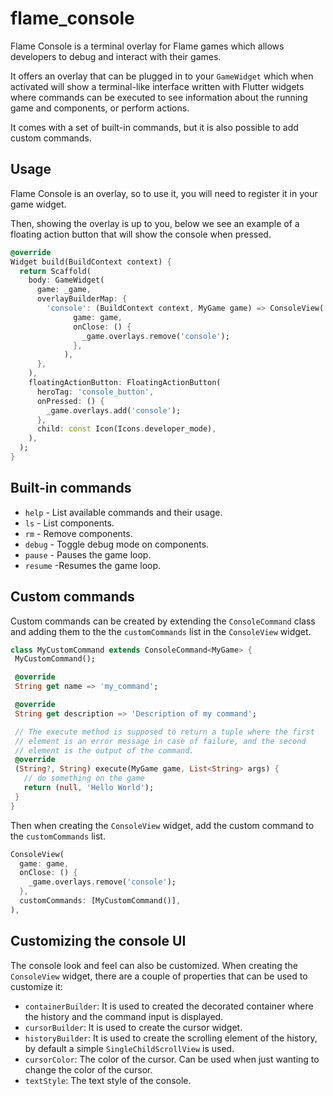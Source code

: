 # flame_console

Flame Console is a terminal overlay for Flame games which allows developers to debug and interact
with their games.

It offers an overlay that can be plugged in to your `GameWidget` which when activated will show a
terminal-like interface written with Flutter widgets where commands can be executed to see
information about the running game and components, or perform actions.

It comes with a set of built-in commands, but it is also possible to add custom commands.


## Usage

Flame Console is an overlay, so to use it, you will need to register it in your game widget.

Then, showing the overlay is up to you, below we see an example of a floating action button that will
show the console when pressed.

```dart
@override
Widget build(BuildContext context) {
  return Scaffold(
    body: GameWidget(
      game: _game,
      overlayBuilderMap: {
        'console': (BuildContext context, MyGame game) => ConsoleView(
              game: game,
              onClose: () {
                _game.overlays.remove('console');
              },
            ),
      },
    ),
    floatingActionButton: FloatingActionButton(
      heroTag: 'console_button',
      onPressed: () {
        _game.overlays.add('console');
      },
      child: const Icon(Icons.developer_mode),
    ),
  );
}
```


## Built-in commands

- `help` - List available commands and their usage.
- `ls` - List components.
- `rm` - Remove components.
- `debug` - Toggle debug mode on components.
- `pause` - Pauses the game loop.
- `resume` -Resumes the game loop.


## Custom commands

 Custom commands can be created by extending the `ConsoleCommand` class and adding them to the
 the `customCommands` list in the `ConsoleView` widget.

 ```dart
class MyCustomCommand extends ConsoleCommand<MyGame> {
  MyCustomCommand();

  @override
  String get name => 'my_command';

  @override
  String get description => 'Description of my command';

  // The execute method is supposed to return a tuple where the first
  // element is an error message in case of failure, and the second
  // element is the output of the command.
  @override
  (String?, String) execute(MyGame game, List<String> args) {
    // do something on the game
    return (null, 'Hello World');
  }
}
```

Then when creating the `ConsoleView` widget, add the custom command to the `customCommands` list.

```dart
ConsoleView(
  game: game,
  onClose: () {
    _game.overlays.remove('console');
  },
  customCommands: [MyCustomCommand()],
),
```


## Customizing the console UI

The console look and feel can also be customized. When creating the `ConsoleView` widget, there are
a couple of properties that can be used to customize it:

- `containerBuilder`: It is used to created the decorated container where the history and the
command input is displayed.
- `cursorBuilder`: It is used to create the cursor widget.
- `historyBuilder`: It is used to create the scrolling element of the history, by default a simple
`SingleChildScrollView` is used.
- `cursorColor`: The color of the cursor. Can be used when just wanting to change the color
of the cursor.
- `textStyle`: The text style of the console.

